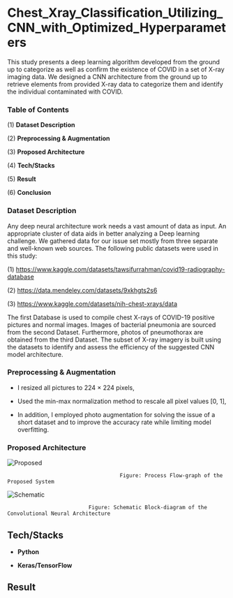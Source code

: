 # Chest_Xray_Classification_Utilizing_CNN_with_Optimized_Hyperparameters

This study presents a deep learning algorithm developed from the ground up to categorize as well as confirm the existence of COVID in a set of X-ray imaging data. We designed a CNN architecture from the ground up to retrieve elements from provided X-ray data to categorize them and identify the individual contaminated with COVID. 

### Table of Contents

(1) **Dataset Description**

(2) **Preprocessing & Augmentation**

(3) **Proposed Architecture**

(4) **Tech/Stacks**

(5) **Result** 

(6) **Conclusion**

### Dataset Description

Any deep neural architecture work needs a vast amount of data as input. An appropriate cluster of data aids in better analyzing a Deep learning challenge. We gathered data for our issue set mostly from three separate and well-known web sources. The following public datasets were used in this study: 

(1) https://www.kaggle.com/datasets/tawsifurrahman/covid19-radiography-database

(2) https://data.mendeley.com/datasets/9xkhgts2s6

(3) https://www.kaggle.com/datasets/nih-chest-xrays/data

The first Database is used to compile chest X-rays of COVID-19 positive pictures and normal images. Images of bacterial pneumonia are sourced from the second Dataset. Furthermore, photos of pneumothorax are obtained from the third Dataset. The subset of X-ray imagery is built using the datasets to identify and assess the efficiency of the suggested CNN model architecture. 

### Preprocessing & Augmentation

- I resized all pictures to 224 × 224 pixels,

- Used the min-max normalization method to rescale all pixel values [0, 1],

- In addition, I employed photo augmentation for solving the issue of a short dataset and to improve the accuracy rate while limiting model overfitting. 

### Proposed Architecture

![Proposed](https://user-images.githubusercontent.com/72793142/209836307-cf9c1581-9348-4603-96aa-b638a08e43a7.png)
                                             
                                        Figure: Process Flow-graph of the Proposed System
   
![Schematic](https://user-images.githubusercontent.com/72793142/209837008-bf1c2931-101d-4918-89f4-93131ee7b4f1.png)

                              Figure: Schematic Block-diagram of the Convolutional Neural Architecture

## Tech/Stacks

- **Python**

- **Keras/TensorFlow**

## Result

